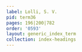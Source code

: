 ```yaml
---
label: Lolli, S. V.
pid: term36
pages: 196|200|782
order: '0593'
layout: generic_index_term
collection: index-headings
---
```

